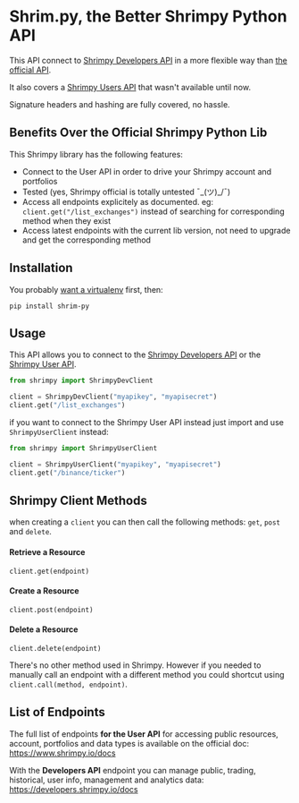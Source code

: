 # Shrim.py, the Better Shrimpy Python API

This API connect to [Shrimpy Developers API](https://developers.shrimpy.io/) in a more flexible way than [the official API](https://github.com/shrimpy-dev/shrimpy-python).

It also covers a [Shrimpy Users API](https://www.shrimpy.io/docs/) that wasn't available until now.

Signature headers and hashing are fully covered, no hassle.


## Benefits Over the Official Shrimpy Python Lib

This Shrimpy library has the following features:
- Connect to the User API in order to drive your Shrimpy account and portfolios
- Tested (yes, Shrimpy official is totally untested ¯\_(ツ)_/¯)
- Access all endpoints explicitely as documented. eg: `client.get("/list_exchanges")` instead of searching for corresponding method when they exist
- Access latest endpoints with the current lib version, not need to upgrade and get the corresponding method


## Installation

You probably [want a virtualenv](https://docs.python.org/3/library/venv.html) first, then:

```
pip install shrim-py
```

## Usage

This API allows you to connect to the [Shrimpy Developers API](https://developers.shrimpy.io/docs/) or the [Shrimpy User API](https://www.shrimpy.io/docs).

```python
from shrimpy import ShrimpyDevClient

client = ShrimpyDevClient("myapikey", "myapisecret")
client.get("/list_exchanges")
```

if you want to connect to the Shrimpy User API instead just import and use `ShrimpyUserClient` instead:

```python
from shrimpy import ShrimpyUserClient

client = ShrimpyUserClient("myapikey", "myapisecret")
client.get("/binance/ticker")
```

## Shrimpy Client Methods

when creating a `client` you can then call the following methods: `get`, `post` and `delete`.

#### Retrieve a Resource

```
client.get(endpoint)
```

#### Create a Resource
```
client.post(endpoint)
```

#### Delete a Resource

```
client.delete(endpoint)
```

There's no other method used in Shrimpy. However if you needed to manually call an endpoint with a different method you could shortcut using `client.call(method, endpoint)`.


## List of Endpoints

The full list of endpoints **for the User API** for accessing public resources, account, portfolios and data types is available on the official doc: https://www.shrimpy.io/docs

With the **Developers API** endpoint you can manage public, trading, historical, user info, management and analytics data: https://developers.shrimpy.io/docs
